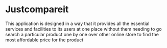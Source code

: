 # Justcompareit
This application is designed in a way that it provides all the essential services and facilities to its users at one place without them needing to go search a particular product one by one over other online store to find the most affordable price for the product
